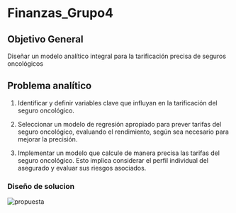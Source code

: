 # Finanzas_Grupo4

## **Objetivo General**
Diseñar un modelo analítico integral para la tarificación precisa de seguros oncológicos

## **Problema analítico**
1. Identificar y definir variables clave que influyan en la tarificación del seguro oncológico. 

2. Seleccionar un modelo de regresión apropiado para prever tarifas del seguro oncológico, evaluando el rendimiento, según sea necesario para mejorar la precisión.

3. Implementar un modelo que calcule de manera precisa las tarifas del seguro oncológico. Esto implica considerar el perfil individual del asegurado y evaluar sus riesgos asociados.
   
### **Diseño de solucion**

 ![propuesta](https://github.com/andresquinttero/Finanzas_Grupo4/assets/100113128/d7f90a70-9919-42c5-840f-ae167c7e129c)
